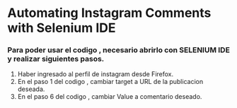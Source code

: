 # Automating Instagram Comments with Selenium IDE

### Para poder usar el codigo , necesario abrirlo con SELENIUM IDE y realizar siguientes pasos.

1. Haber ingresado al perfil de instagram desde Firefox.
2. En el paso 1 del codigo , cambiar target a URL de la publicacion deseada.
3. En el paso 6 del codigo , cambiar Value a comentario deseado.